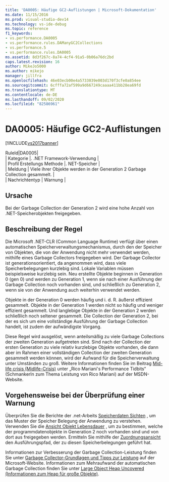 ```yaml
---
title: 'DA0005: Häufige GC2-Auflistungen | Microsoft-Dokumentation'
ms.date: 11/15/2016
ms.prod: visual-studio-dev14
ms.technology: vs-ide-debug
ms.topic: reference
f1_keywords:
- vs.performance.DA0005
- vs.performance.rules.DAManyGC2Collections
- vs.performance.5
- vs.performance.rules.DA0005
ms.assetid: 8d3f267c-8a74-4cf4-91a5-0b06a76dc2bd
caps.latest.revision: 16
author: MikeJo5000
ms.author: mikejo
manager: jillfra
ms.openlocfilehash: 46e03ecb00e4a5733039e003d170f3cfe0a854ee
ms.sourcegitcommit: 6cfffa72af599a9d667249caaaa411bb28ea69fd
ms.translationtype: MT
ms.contentlocale: de-DE
ms.lasthandoff: 09/02/2020
ms.locfileid: "82586961"
---
```

# <a name="da0005-frequent-gc2-collections"></a>DA0005: Häufige GC2-Auflistungen
[!INCLUDE[vs2017banner](../includes/vs2017banner.md)]

RuleId|DA0005|  
| Kategorie |. .NET Framework-Verwendung |  
| Profil Erstellungs Methode |. NET-Speicher |  
| Meldung | Viele ihrer Objekte werden in der Generation 2 Garbage Collection gesammelt. |  
| Nachrichtentyp | Warnung |  
  
## <a name="cause"></a>Ursache  
 Bei der Garbage Collection der Generation 2 wird eine hohe Anzahl von .NET-Speicherobjekten freigegeben.  
  
## <a name="rule-description"></a>Beschreibung der Regel  
 Die Microsoft .NET-CLR (Common Language Runtime) verfügt über einen automatischen Speicherverwaltungsmechanismus, durch den der Speicher von Objekten, die von der Anwendung nicht mehr verwendet werden, mithilfe eines Garbage Collectors freigegeben wird. Der Garbage Collector ist generationsorientiert, da angenommen wird, dass viele Speicherbelegungen kurzlebig sind. Lokale Variablen müssen beispielsweise kurzlebig sein. Neu erstellte Objekte beginnen in Generation 0 (gen 0) und werden zu Generation 1, wenn sie nach einer Ausführung der Garbage Collection noch vorhanden sind, und schließlich zu Generation 2, wenn sie von der Anwendung auch weiterhin verwendet werden.  
  
 Objekte in der Generation 0 werden häufig und i. d. R. äußerst effizient gesammelt. Objekte in der Generation 1 werden nicht so häufig und weniger effizient gesammelt. Und langlebige Objekte in der Generation 2 werden schließlich noch seltener gesammelt. Die Collection der Generation 2, bei der es sich um eine vollständige Ausführung der Garbage Collection handelt, ist zudem der aufwändigste Vorgang.  
  
 Diese Regel wird ausgelöst, wenn anteilsmäßig zu viele Garbage Collections der zweiten Generation aufgetreten sind. Sind nach der Collection der ersten Generation zu viele relativ kurzlebige Objekte vorhanden, die dann aber im Rahmen einer vollständigen Collection der zweiten Generation gesammelt werden können, wird der Aufwand für die Speicherverwaltung unter Umständen zu groß. Weitere Informationen finden Sie im Beitrag [Mid-life crisis (Mid­life-Cri­sis)](https://docs.microsoft.com/archive/blogs/ricom/mid-life-crisis) unter „Rico Mariani's Performance Tidbits“ (Schmankerln zum Thema Leistung von Rico Mariani) auf der MSDN-Website.  
  
## <a name="how-to-investigate-a-warning"></a>Vorgehensweise bei der Überprüfung einer Warnung  
 Überprüfen Sie die Berichte der .net-Arbeits [Speicherdaten Sichten](../profiling/dotnet-memory-data-views.md) , um das Muster der Speicher Belegung der Anwendung zu verstehen. Verwenden Sie die [Ansicht Objekt Lebensdauer](../profiling/object-lifetime-view.md) , um zu bestimmen, welche der programmdatenobjekte in Generation 2 noch vorhanden sind und von dort aus freigegeben werden. Ermitteln Sie mithilfe der [Zuordnungsansicht](../profiling/dotnet-memory-allocations-view.md) den Ausführungspfad, der zu diesen Speicherbelegungen geführt hat.  
  
 Informationen zur Verbesserung der Garbage Collection-Leistung finden Sie unter [Garbage Collector-Grundlagen und Tipps zur Leistung](https://msdn2.microsoft.com/library/ms973837.aspx) auf der Microsoft-Website. Informationen zum Mehraufwand der automatischen Garbage Collection finden Sie unter [Large Object Heap Uncovered (Informationen zum Heap für große Objekte)](https://msdn.microsoft.com/magazine/cc534993.aspx).
